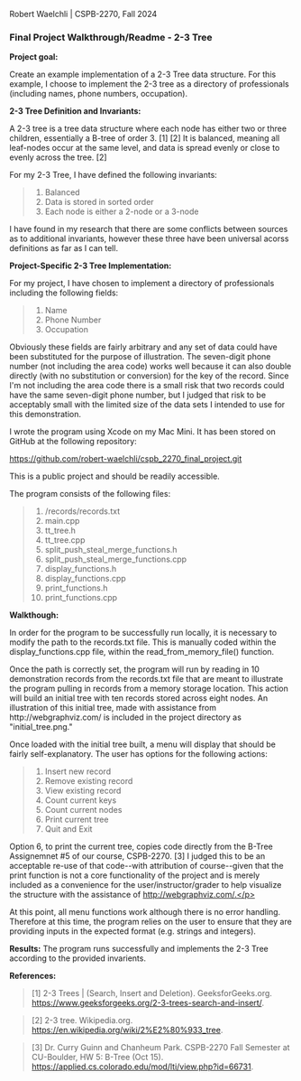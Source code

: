 Robert Waelchli | CSPB-2270, Fall 2024
<h3>Final Project Walkthrough/Readme - 2-3 Tree</h3>
<p></p>
<b>Project goal:</b>
<p>Create an example implementation of a 2-3 Tree data structure. For this example, I choose to
implement the 2-3 tree as a directory of professionals (including names, phone numbers, occupation).</p>
<p></p>
<b>2-3 Tree Definition and Invariants:</b>
<p>A 2-3 tree is a tree data structure where each node has either two or three children, essentially a B-tree of 
order 3. [1] [2] It is balanced, meaning all leaf-nodes occur at the same level, and data is spread evenly or 
close to evenly across the tree. [2]</p>
<p></p>
<p>For my 2-3 Tree, I have defined the following invariants:
  
> 1. Balanced
> 2. Data is stored in sorted order
> 3. Each node is either a 2-node or a 3-node

I have found in my research that there are some conflicts between sources as to additional invariants, however
these three have been universal acorss definitions as far as I can tell.</p>
<p></p>
<b>Project-Specific 2-3 Tree Implementation:</b>
<p>For my project, I have chosen to implement a directory of professionals including the following fields:

> 1. Name
> 2. Phone Number
> 3. Occupation

Obviously these fields are fairly arbitrary and any set of data could have been substituted for the purpose of
illustration. The seven-digit phone number (not including the area code) works well because it can also double
directly (with no substitution or conversion) for the key of the record. Since I'm not including the area code
there is a small risk that two records could have the same seven-digit phone number, but I judged that risk to 
be acceptably small with the limited size of the data sets I intended to use for this demonstration.</p>
<p></p>
<p>I wrote the program using Xcode on my Mac Mini. It has been stored on GitHub at the following repository:

  https://github.com/robert-waelchli/cspb_2270_final_project.git

This is a public project and should be readily accessible.</p>
<p></p>
<p>The program consists of the following files:</p>

> 1. /records/records.txt
> 2. main.cpp
> 3. tt_tree.h
> 4. tt_tree.cpp
> 5. split_push_steal_merge_functions.h
> 6. split_push_steal_merge_functions.cpp
> 7. display_functions.h
> 8. display_functions.cpp
> 9. print_functions.h
> 10. print_functions.cpp
<p></p>
<b>Walkthough:</b>
<p>In order for the program to be successfully run locally, it is necessary to modify the path to the records.txt
file. This is manually coded within the display_functions.cpp file, within the read_from_memory_file() function.</p>
<p></p>
<p>Once the path is correctly set, the program will run by reading in 10 demonstration records from the records.txt
file that are meant to illustrate the program pulling in records from a memory storage location. This action will
build an initial tree with ten records stored across eight nodes. An illustration of this initial tree, made
with assistance from http://webgraphviz.com/ is included in the project directory as "initial_tree.png."</p>
<p></p>
<p>Once loaded with the initial tree built, a menu will display that should be fairly self-explanatory. The user 
has options for the following actions:

> 1. Insert new record
> 2. Remove existing record
> 3. View existing record
> 4. Count current keys
> 5. Count current nodes
> 6. Print current tree
> 7. Quit and Exit

Option 6, to print the current tree, copies code directly from the B-Tree Assignemnet #5 of our course, CSPB-2270. 
[3] I judged this to be an acceptable re-use of that code--with attribution of course--given that the print function
is not a core functionality of the project and is merely included as a convenience for the user/instructor/grader
to help visualize the structure with the assistance of http://webgraphviz.com/.</p>
<p></p>
<p>At this point, all menu functions work although there is no error handling. Therefore at this time, the program
relies on the user to ensure that they are providing inputs in the expected format (e.g. strings and integers).</p>
<b>Results:</b>
The program runs successfully and implements the 2-3 Tree according to the provided invarients. 
<p></p>
<b>References:</b>
<p>
  
> [1] 2-3 Trees | (Search, Insert and Deletion). GeeksforGeeks.org. https://www.geeksforgeeks.org/2-3-trees-search-and-insert/.

> [2] 2-3 tree. Wikipedia.org. https://en.wikipedia.org/wiki/2%E2%80%933_tree.

> [3] Dr. Curry Guinn and Chanheum Park. CSPB-2270 Fall Semester at CU-Boulder, HW 5: B-Tree (Oct 15). 
    https://applied.cs.colorado.edu/mod/lti/view.php?id=66731.

</p>
